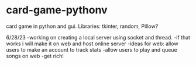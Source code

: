 # card-game-pythonv
card game in python and gui. Libraries: tkinter, random, Pillow? 

6/28/23
-working on creating a local server using socket and thread. 
-if that works i will make it on web and host online server 
-ideas for web: allow users to make an account to track stats
	-allow users to play and queue songs on web 
 	-get rich!
